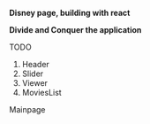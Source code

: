 **Disney page, building with react**


**Divide and Conquer the application**


TODO
1. Header
2. Slider
3. Viewer
4. MoviesList

Mainpage